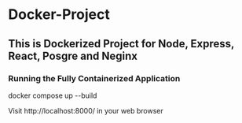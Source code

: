 # Docker-Project

## This is Dockerized Project for Node, Express, React, Posgre and Neginx

### Running the Fully Containerized Application
docker compose up --build

Visit http://localhost:8000/ in your web browser

